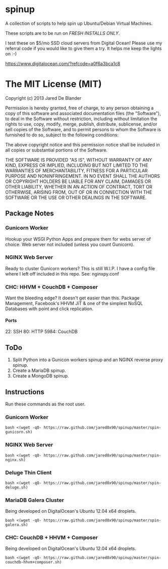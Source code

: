 # spinup

A collection of scripts to help spin up Ubuntu/Debian Virtual Machines.

These scripts are to be run on *FRESH INSTALLS ONLY*.

I test these on $5/mo SSD cloud servers from Digital Ocean! Please use my
referral code if you would like to give them a try. It helps me keep the
lights on :-)

https://www.digitalocean.com/?refcode=a0f6a3bca1c8

# The MIT License (MIT)

Copyright (c) 2013 Jared De Blander

Permission is hereby granted, free of charge, to any person obtaining a copy of
this software and associated documentation files (the "Software"), to deal in
the Software without restriction, including without limitation the rights to
use, copy, modify, merge, publish, distribute, sublicense, and/or sell copies of
the Software, and to permit persons to whom the Software is furnished to do so,
subject to the following conditions:

The above copyright notice and this permission notice shall be included in all
copies or substantial portions of the Software.

THE SOFTWARE IS PROVIDED "AS IS", WITHOUT WARRANTY OF ANY KIND, EXPRESS OR
IMPLIED, INCLUDING BUT NOT LIMITED TO THE WARRANTIES OF MERCHANTABILITY, FITNESS
FOR A PARTICULAR PURPOSE AND NONINFRINGEMENT. IN NO EVENT SHALL THE AUTHORS OR
COPYRIGHT HOLDERS BE LIABLE FOR ANY CLAIM, DAMAGES OR OTHER LIABILITY, WHETHER
IN AN ACTION OF CONTRACT, TORT OR OTHERWISE, ARISING FROM, OUT OF OR IN
CONNECTION WITH THE SOFTWARE OR THE USE OR OTHER DEALINGS IN THE SOFTWARE.

## Package Notes

### Gunicorn Worker

Hookup your WSGI Python Apps and prepare them for webs server of choice. Web
server not included (unless you count Gunicorn).

### NGINX Web Server

Ready to cluster Gunicorn workers? This is still W.I.P. I have a config file
where I left off included in this repo. See: nginxpy.conf

### CHC: HHVM + CouchDB +  Composer
Want the bleeding edge? It doesn't get easier than this. Package Management,
Facebook's HHVM JiT & one of the simplest NoSQL Databases with point and click
replication.

#### Ports
22: SSH
80: HTTP
5984: CouchDB

## ToDo

1. Split Python into a Gunicon workers spinup and an NGINX reverse proxy spinup.
2. Create a MariaDB spinup.
3. Create a MongoDB spinup.

## Instructions

Run these commands as the root user.

### Gunicorn Worker

    bash <(wget -qO- https://raw.github.com/jared0x90/spinup/master/spin-gunicorn.sh)

### NGINX Web Server

    bash <(wget -qO- https://raw.github.com/jared0x90/spinup/master/spin-nginx.sh)

### Deluge Thin Client

    bash <(wget -qO- https://raw.github.com/jared0x90/spinup/master/spin-deluge.sh)

### MariaDB Galera Cluster
Being developed on DigitalOcean's Ubuntu 12.04 x64 droplets.

    bash <(wget -qO- https://raw.github.com/jared0x90/spinup/master/spin-galera.sh)

### CHC: CouchDB + HHVM + Composer
Being developed on DigitalOcean's Ubuntu 12.04 x64 droplets.

    bash <(wget -qO- https://raw.github.com/jared0x90/spinup/master/spin-couchdb-hhvm+composer.sh)
